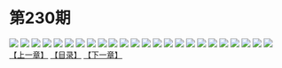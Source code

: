 # 第230期
![](https://mao.mhtupian.com/uploads/img/7563/198687/manhua_12_20150928_2015092810241826556.jpg)
![](https://mao.mhtupian.com/uploads/img/7563/198687/manhua_12_20150928_2015092810241976678.jpg)
![](https://mao.mhtupian.com/uploads/img/7563/198687/manhua_12_20150928_2015092810242493611.jpg)
![](https://mao.mhtupian.com/uploads/img/7563/198687/manhua_12_20150928_2015092810242530992.jpg)
![](https://mao.mhtupian.com/uploads/img/7563/198687/manhua_12_20150928_2015092810242732829.jpg)
![](https://mao.mhtupian.com/uploads/img/7563/198687/manhua_12_20150928_2015092810242923581.jpg)
![](https://mao.mhtupian.com/uploads/img/7563/198687/manhua_12_20150928_2015092810243052690.jpg)
![](https://mao.mhtupian.com/uploads/img/7563/198687/manhua_12_20150928_2015092810243323746.jpg)
![](https://mao.mhtupian.com/uploads/img/7563/198687/manhua_12_20150928_2015092810243486868.jpg)
![](https://mao.mhtupian.com/uploads/img/7563/198687/manhua_12_20150928_2015092810243674360.jpg)
![](https://mao.mhtupian.com/uploads/img/7563/198687/manhua_12_20150928_2015092810243718215.jpg)
![](https://mao.mhtupian.com/uploads/img/7563/198687/manhua_12_20150928_2015092810243948265.jpg)
![](https://mao.mhtupian.com/uploads/img/7563/198687/manhua_12_20150928_2015092810244390318.jpg)
![](https://mao.mhtupian.com/uploads/img/7563/198687/manhua_12_20150928_2015092810244454708.jpg)
![](https://mao.mhtupian.com/uploads/img/7563/198687/manhua_12_20150928_2015092810244693735.jpg)
![](https://mao.mhtupian.com/uploads/img/7563/198687/manhua_12_20150928_2015092810244874330.jpg)
![](https://mao.mhtupian.com/uploads/img/7563/198687/manhua_12_20150928_2015092810244988354.jpg)
![](https://mao.mhtupian.com/uploads/img/7563/198687/manhua_12_20150928_2015092810245177469.jpg)
![](https://mao.mhtupian.com/uploads/img/7563/198687/manhua_12_20150928_2015092810245386003.jpg)
![](https://mao.mhtupian.com/uploads/img/7563/198687/manhua_12_20150928_2015092810245447153.jpg)
![](https://mao.mhtupian.com/uploads/img/7563/198687/manhua_12_20150928_2015092810245583042.jpg)
![](https://mao.mhtupian.com/uploads/img/7563/198687/manhua_12_20150928_2015092810245723120.jpg)
![](https://mao.mhtupian.com/uploads/img/7563/198687/manhua_12_20150928_2015092810245882990.jpg)
![](https://mao.mhtupian.com/uploads/img/7563/198687/manhua_12_20150928_2015092810250044027.jpg)
[【上一章】](./53.md)
[【目录】](./README.md)
[【下一章】](./55.md)
